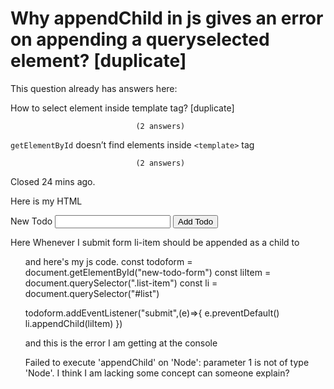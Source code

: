 
# Why appendChild in js gives an error on appending a queryselected element? [duplicate]







This question already has answers here:
                        
                    



How to select element inside template tag? [duplicate]

                                (2 answers)
                            


`getElementById` doesn’t find elements inside `<template>` tag

                                (2 answers)
                            

Closed 24 mins ago.



Here is my HTML
    <ul id="list">
    
  </ul>
  
  <form id="new-todo-form">
    <label for="todo-input">New Todo</label>
    <input type="text" id="todo-input">
    <button type="submit">Add Todo</button>
  </form>

  <template id="list-item-template">
    <li class="list-item">
      <label class="list-item-label">
        <input type="checkbox" data-list-item-checkbox>
        <span data-list-item-text></span>
      </label>
      <button data-button-delete>Delete</button>
    </li>
  </template>

Here Whenever I submit form li-item should be appended as a child to <ul id="list">
and here's my js code.
const todoform = document.getElementById("new-todo-form")
const liItem = document.querySelector(".list-item")
const li = document.querySelector("#list")

todoform.addEventListener("submit",(e)=>{
    e.preventDefault()
    li.appendChild(liItem)
})

and this is the error I am getting at the console

Failed to execute 'appendChild' on 'Node': parameter 1 is not of type 'Node'.
I think I am lacking some concept can someone explain?


        